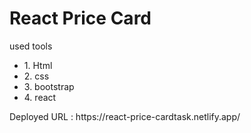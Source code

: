 # React Price Card 

<p>used tools </p>
<ul>
  <li>1. Html</li>
  <li>2. css</li>
  <li>3. bootstrap</li>
  <li>4. react</li>
</ul>




<p>Deployed URL : https://react-price-cardtask.netlify.app/ </p>
